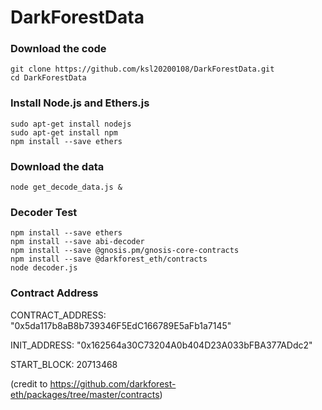 # DarkForestData

### Download the code

```
git clone https://github.com/ksl20200108/DarkForestData.git
cd DarkForestData

```

### Install Node.js and Ethers.js

```
sudo apt-get install nodejs
sudo apt-get install npm
npm install --save ethers

```

### Download the data

```
node get_decode_data.js &

```

### Decoder Test

```
npm install --save ethers
npm install --save abi-decoder
npm install --save @gnosis.pm/gnosis-core-contracts
npm install --save @darkforest_eth/contracts
node decoder.js

```

### Contract Address

CONTRACT_ADDRESS: "0x5da117b8aB8b739346F5EdC166789E5aFb1a7145"

INIT_ADDRESS: "0x162564a30C73204A0b404D23A033bFBA377ADdc2"

START_BLOCK: 20713468

(credit to https://github.com/darkforest-eth/packages/tree/master/contracts)
